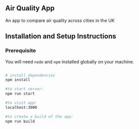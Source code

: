 ## Air Quality App

An app to compare air quality across cities in the UK

## Installation and Setup Instructions

### Prerequisite

You will need `node` and `npm` installed globally on your machine.

```bash

# install dependencies
npm install

#to start server:
npm run start

#to visit app:
localhost:3000

#to create a build of the app:
npm run build
```
